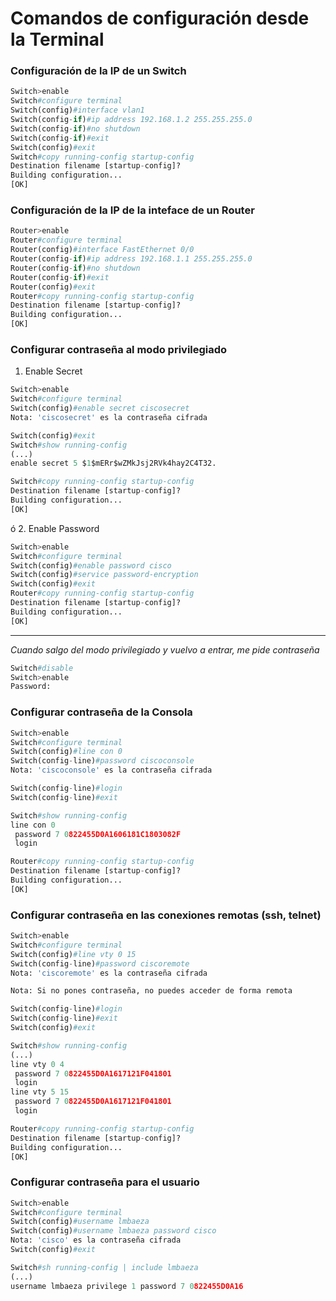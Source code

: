 # Comandos de configuración desde la Terminal

### Configuración de la IP de un Switch

```python
Switch>enable
Switch#configure terminal
Switch(config)#interface vlan1
Switch(config-if)#ip address 192.168.1.2 255.255.255.0
Switch(config-if)#no shutdown
Switch(config-if)#exit
Switch(config)#exit
Switch#copy running-config startup-config 
Destination filename [startup-config]? 
Building configuration...
[OK]
```

### Configuración de la IP de la inteface de un Router

```python
Router>enable
Router#configure terminal
Router(config)#interface FastEthernet 0/0
Router(config-if)#ip address 192.168.1.1 255.255.255.0
Router(config-if)#no shutdown
Router(config-if)#exit
Router(config)#exit
Router#copy running-config startup-config 
Destination filename [startup-config]? 
Building configuration...
[OK]
```

### Configurar contraseña al modo privilegiado

1. Enable Secret

```python
Switch>enable
Switch#configure terminal
Switch(config)#enable secret ciscosecret
Nota: 'ciscosecret' es la contraseña cifrada

Switch(config)#exit
Switch#show running-config 
(...)
enable secret 5 $1$mERr$wZMkJsj2RVk4hay2C4T32.

Switch#copy running-config startup-config 
Destination filename [startup-config]? 
Building configuration...
[OK]
```
ó
2. Enable Password
```python
Switch>enable
Switch#configure terminal
Switch(config)#enable password cisco
Switch(config)#service password-encryption
Switch(config)#exit
Router#copy running-config startup-config 
Destination filename [startup-config]? 
Building configuration...
[OK]
```

---

*Cuando salgo del modo privilegiado y vuelvo a entrar, me pide contraseña*

```python
Switch#disable
Switch>enable
Password: 
```

### Configurar contraseña de la Consola

```python
Switch>enable
Switch#configure terminal
Switch(config)#line con 0
Switch(config-line)#password ciscoconsole
Nota: 'ciscoconsole' es la contraseña cifrada

Switch(config-line)#login
Switch(config-line)#exit

Switch#show running-config 
line con 0
 password 7 0822455D0A1606181C1803082F
 login

Router#copy running-config startup-config 
Destination filename [startup-config]? 
Building configuration...
[OK]
```

### Configurar contraseña en las conexiones remotas (ssh, telnet)

```python
Switch>enable
Switch#configure terminal
Switch(config)#line vty 0 15
Switch(config-line)#password ciscoremote
Nota: 'ciscoremote' es la contraseña cifrada

Nota: Si no pones contraseña, no puedes acceder de forma remota

Switch(config-line)#login
Switch(config-line)#exit
Switch(config)#exit

Switch#show running-config 
(...)
line vty 0 4
 password 7 0822455D0A1617121F041801
 login
line vty 5 15
 password 7 0822455D0A1617121F041801
 login

Router#copy running-config startup-config 
Destination filename [startup-config]? 
Building configuration...
[OK]
```

### Configurar contraseña para el usuario

```python
Switch>enable
Switch#configure terminal
Switch(config)#username lmbaeza
Switch(config)#username lmbaeza password cisco
Nota: 'cisco' es la contraseña cifrada
Switch(config)#exit

Switch#sh running-config | include lmbaeza
(...)
username lmbaeza privilege 1 password 7 0822455D0A16
```